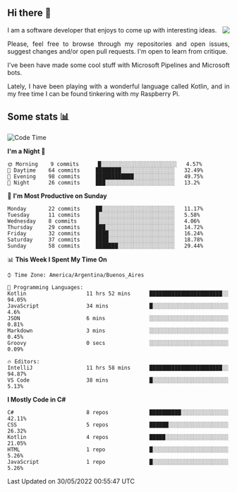 ## Hi there :slightly_smiling_face:

<img src="https://github-readme-stats.vercel.app/api?username=victorgrycuk&show_icons=true&count_private=true&title_color=F7941E&icon_color=F7941E" align="right">

<p align="justify">
I am a software developer that enjoys to come up with interesting ideas.
<p/>

<p align= "justify">
Please, feel free to browse through my repositories and open issues, suggest changes and/or open pull requests. I'm open to learn from critique.
<p/>


<p align= "justify">
I've been have made some cool stuff with Microsoft Pipelines and Microsoft bots.
<p/>

<p align= "justify">
Lately, I have been playing with a wonderful language called Kotlin, and in my free time I can be found tinkering with my Raspberry Pi.
<p/>

## Some stats :bar_chart:
<!--START_SECTION:waka-->
![Code Time](http://img.shields.io/badge/Code%20Time-0%20secs-blue)

**I'm a Night 🦉** 

```text
🌞 Morning    9 commits      █░░░░░░░░░░░░░░░░░░░░░░░░   4.57% 
🌆 Daytime    64 commits     ████████░░░░░░░░░░░░░░░░░   32.49% 
🌃 Evening    98 commits     ████████████░░░░░░░░░░░░░   49.75% 
🌙 Night      26 commits     ███░░░░░░░░░░░░░░░░░░░░░░   13.2%

```
📅 **I'm Most Productive on Sunday** 

```text
Monday       22 commits     ██░░░░░░░░░░░░░░░░░░░░░░░   11.17% 
Tuesday      11 commits     █░░░░░░░░░░░░░░░░░░░░░░░░   5.58% 
Wednesday    8 commits      █░░░░░░░░░░░░░░░░░░░░░░░░   4.06% 
Thursday     29 commits     ███░░░░░░░░░░░░░░░░░░░░░░   14.72% 
Friday       32 commits     ████░░░░░░░░░░░░░░░░░░░░░   16.24% 
Saturday     37 commits     ████░░░░░░░░░░░░░░░░░░░░░   18.78% 
Sunday       58 commits     ███████░░░░░░░░░░░░░░░░░░   29.44%

```


📊 **This Week I Spent My Time On** 

```text
⌚︎ Time Zone: America/Argentina/Buenos_Aires

💬 Programming Languages: 
Kotlin                   11 hrs 52 mins      ███████████████████████░░   94.05% 
JavaScript               34 mins             █░░░░░░░░░░░░░░░░░░░░░░░░   4.6% 
JSON                     6 mins              ░░░░░░░░░░░░░░░░░░░░░░░░░   0.81% 
Markdown                 3 mins              ░░░░░░░░░░░░░░░░░░░░░░░░░   0.45% 
Groovy                   0 secs              ░░░░░░░░░░░░░░░░░░░░░░░░░   0.09%

🔥 Editors: 
IntelliJ                 11 hrs 58 mins      ███████████████████████░░   94.87% 
VS Code                  38 mins             █░░░░░░░░░░░░░░░░░░░░░░░░   5.13%

```

**I Mostly Code in C#** 

```text
C#                       8 repos             ██████████░░░░░░░░░░░░░░░   42.11% 
CSS                      5 repos             ██████░░░░░░░░░░░░░░░░░░░   26.32% 
Kotlin                   4 repos             █████░░░░░░░░░░░░░░░░░░░░   21.05% 
HTML                     1 repo              █░░░░░░░░░░░░░░░░░░░░░░░░   5.26% 
JavaScript               1 repo              █░░░░░░░░░░░░░░░░░░░░░░░░   5.26%

```



 Last Updated on 30/05/2022 00:55:47 UTC
<!--END_SECTION:waka-->
